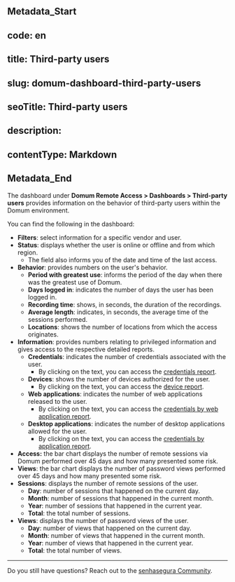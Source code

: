 ## Metadata_Start 
## code: en
## title: Third-party users 
## slug: domum-dashboard-third-party-users 
## seoTitle: Third-party users 
## description:  
## contentType: Markdown 
## Metadata_End
The dashboard under **Domum Remote Access > Dashboards > Third-party users** provides information on the behavior of third-party users within the Domum environment.

You can find the following in the dashboard:

* **Filters**: select information for a specific vendor and user.
* **Status**: displays whether the user is online or offline and from which region.
    * The field also informs you of the date and time of the last access.
* **Behavior**: provides numbers on the user's behavior.
    * **Period with greatest use**: informs the period of the day when there was the greatest use of Domum.
    * **Days logged in**: indicates the number of days the user has been logged in.
    * **Recording time**: shows, in seconds, the duration of the recordings.
    * **Average length**: indicates, in seconds, the average time of the sessions performed.
    * **Locations**: shows the number of locations from which the access originates.
* **Information**: provides numbers relating to privileged information and gives access to the respective detailed reports.
    * **Credentials**: indicates the number of credentials associated with the user.
        * By clicking on the text, you can access the [credentials report](/v3-32/docs/domum-credentials-report-for-domum-remote-access).
    * **Devices**: shows the number of devices authorized for the user.
        * By clicking on the text, you can access the [device report](/v3-32/docs/domum-credentials-report-for-domum-remote-access).
    * **Web applications**: indicates the number of web applications released to the user.
        * By clicking on the text, you can access the [credentials by web application report](/v3-32/docs/domum-credentials-by-application-reports).
    * **Desktop applications**: indicates the number of desktop applications allowed for the user.
        * By clicking on the text, you can access the [credentials by application report](/v3-32/docs/domum-credentials-by-application-reports).
* **Access:** the bar chart displays the number of remote sessions via Domum performed over 45 days and how many presented some risk.
* **Views**: the bar chart displays the number of password views performed over 45 days and how many presented some risk.
* **Sessions**: displays the number of remote sessions of the user.
    * **Day**: number of sessions that happened on the current day.
    * **Month**: number of sessions that happened in the current month.
    * **Year**: number of sessions that happened in the current year.
    * **Total**: the total number of sessions.
* **Views**: displays the number of password views of the user.
    * **Day**: number of views that happened on the current day.
    * **Month**: number of views that happened in the current month.
    * **Year**: number of views that happened in the current year.
    * **Total**: the total number of views.
* * *
Do you still have questions? Reach out to the [senhasegura Community](https://community.senhasegura.io/).